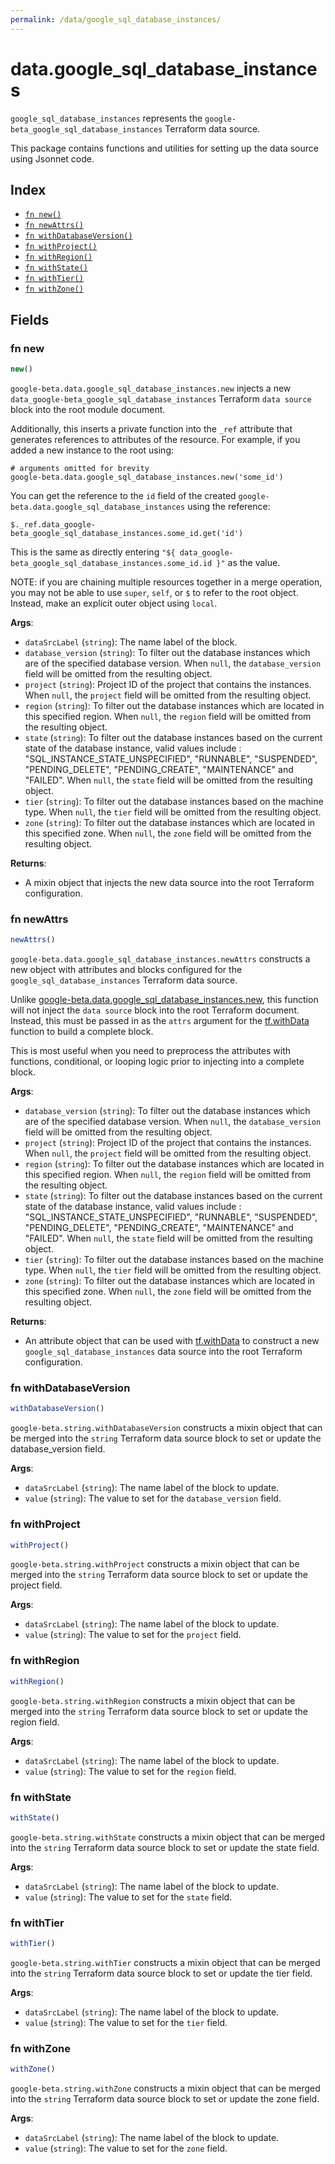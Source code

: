 ```yaml
---
permalink: /data/google_sql_database_instances/
---
```


# data.google_sql_database_instances

`google_sql_database_instances` represents the `google-beta_google_sql_database_instances` Terraform data source.



This package contains functions and utilities for setting up the data source using Jsonnet code.


## Index

* [`fn new()`](#fn-new)
* [`fn newAttrs()`](#fn-newattrs)
* [`fn withDatabaseVersion()`](#fn-withdatabaseversion)
* [`fn withProject()`](#fn-withproject)
* [`fn withRegion()`](#fn-withregion)
* [`fn withState()`](#fn-withstate)
* [`fn withTier()`](#fn-withtier)
* [`fn withZone()`](#fn-withzone)

## Fields

### fn new

```ts
new()
```


`google-beta.data.google_sql_database_instances.new` injects a new `data_google-beta_google_sql_database_instances` Terraform `data source`
block into the root module document.

Additionally, this inserts a private function into the `_ref` attribute that generates references to attributes of the
resource. For example, if you added a new instance to the root using:

    # arguments omitted for brevity
    google-beta.data.google_sql_database_instances.new('some_id')

You can get the reference to the `id` field of the created `google-beta.data.google_sql_database_instances` using the reference:

    $._ref.data_google-beta_google_sql_database_instances.some_id.get('id')

This is the same as directly entering `"${ data_google-beta_google_sql_database_instances.some_id.id }"` as the value.

NOTE: if you are chaining multiple resources together in a merge operation, you may not be able to use `super`, `self`,
or `$` to refer to the root object. Instead, make an explicit outer object using `local`.

**Args**:
  - `dataSrcLabel` (`string`): The name label of the block.
  - `database_version` (`string`): To filter out the database instances which are of the specified database version. When `null`, the `database_version` field will be omitted from the resulting object.
  - `project` (`string`): Project ID of the project that contains the instances. When `null`, the `project` field will be omitted from the resulting object.
  - `region` (`string`): To filter out the database instances which are located in this specified region. When `null`, the `region` field will be omitted from the resulting object.
  - `state` (`string`): To filter out the database instances based on the current state of the database instance, valid values include : &#34;SQL_INSTANCE_STATE_UNSPECIFIED&#34;, &#34;RUNNABLE&#34;, &#34;SUSPENDED&#34;, &#34;PENDING_DELETE&#34;, &#34;PENDING_CREATE&#34;, &#34;MAINTENANCE&#34; and &#34;FAILED&#34;. When `null`, the `state` field will be omitted from the resulting object.
  - `tier` (`string`): To filter out the database instances based on the machine type. When `null`, the `tier` field will be omitted from the resulting object.
  - `zone` (`string`): To filter out the database instances which are located in this specified zone. When `null`, the `zone` field will be omitted from the resulting object.

**Returns**:
- A mixin object that injects the new data source into the root Terraform configuration.


### fn newAttrs

```ts
newAttrs()
```


`google-beta.data.google_sql_database_instances.newAttrs` constructs a new object with attributes and blocks configured for the `google_sql_database_instances`
Terraform data source.

Unlike [google-beta.data.google_sql_database_instances.new](#fn-new), this function will not inject the `data source`
block into the root Terraform document. Instead, this must be passed in as the `attrs` argument for the
[tf.withData](https://github.com/tf-libsonnet/core/tree/main/docs#fn-withdata) function to build a complete block.

This is most useful when you need to preprocess the attributes with functions, conditional, or looping logic prior to
injecting into a complete block.

**Args**:
  - `database_version` (`string`): To filter out the database instances which are of the specified database version. When `null`, the `database_version` field will be omitted from the resulting object.
  - `project` (`string`): Project ID of the project that contains the instances. When `null`, the `project` field will be omitted from the resulting object.
  - `region` (`string`): To filter out the database instances which are located in this specified region. When `null`, the `region` field will be omitted from the resulting object.
  - `state` (`string`): To filter out the database instances based on the current state of the database instance, valid values include : &#34;SQL_INSTANCE_STATE_UNSPECIFIED&#34;, &#34;RUNNABLE&#34;, &#34;SUSPENDED&#34;, &#34;PENDING_DELETE&#34;, &#34;PENDING_CREATE&#34;, &#34;MAINTENANCE&#34; and &#34;FAILED&#34;. When `null`, the `state` field will be omitted from the resulting object.
  - `tier` (`string`): To filter out the database instances based on the machine type. When `null`, the `tier` field will be omitted from the resulting object.
  - `zone` (`string`): To filter out the database instances which are located in this specified zone. When `null`, the `zone` field will be omitted from the resulting object.

**Returns**:
  - An attribute object that can be used with [tf.withData](https://github.com/tf-libsonnet/core/tree/main/docs#fn-withdata) to construct a new `google_sql_database_instances` data source into the root Terraform configuration.


### fn withDatabaseVersion

```ts
withDatabaseVersion()
```

`google-beta.string.withDatabaseVersion` constructs a mixin object that can be merged into the `string`
Terraform data source block to set or update the database_version field.



**Args**:
  - `dataSrcLabel` (`string`): The name label of the block to update.
  - `value` (`string`): The value to set for the `database_version` field.


### fn withProject

```ts
withProject()
```

`google-beta.string.withProject` constructs a mixin object that can be merged into the `string`
Terraform data source block to set or update the project field.



**Args**:
  - `dataSrcLabel` (`string`): The name label of the block to update.
  - `value` (`string`): The value to set for the `project` field.


### fn withRegion

```ts
withRegion()
```

`google-beta.string.withRegion` constructs a mixin object that can be merged into the `string`
Terraform data source block to set or update the region field.



**Args**:
  - `dataSrcLabel` (`string`): The name label of the block to update.
  - `value` (`string`): The value to set for the `region` field.


### fn withState

```ts
withState()
```

`google-beta.string.withState` constructs a mixin object that can be merged into the `string`
Terraform data source block to set or update the state field.



**Args**:
  - `dataSrcLabel` (`string`): The name label of the block to update.
  - `value` (`string`): The value to set for the `state` field.


### fn withTier

```ts
withTier()
```

`google-beta.string.withTier` constructs a mixin object that can be merged into the `string`
Terraform data source block to set or update the tier field.



**Args**:
  - `dataSrcLabel` (`string`): The name label of the block to update.
  - `value` (`string`): The value to set for the `tier` field.


### fn withZone

```ts
withZone()
```

`google-beta.string.withZone` constructs a mixin object that can be merged into the `string`
Terraform data source block to set or update the zone field.



**Args**:
  - `dataSrcLabel` (`string`): The name label of the block to update.
  - `value` (`string`): The value to set for the `zone` field.
